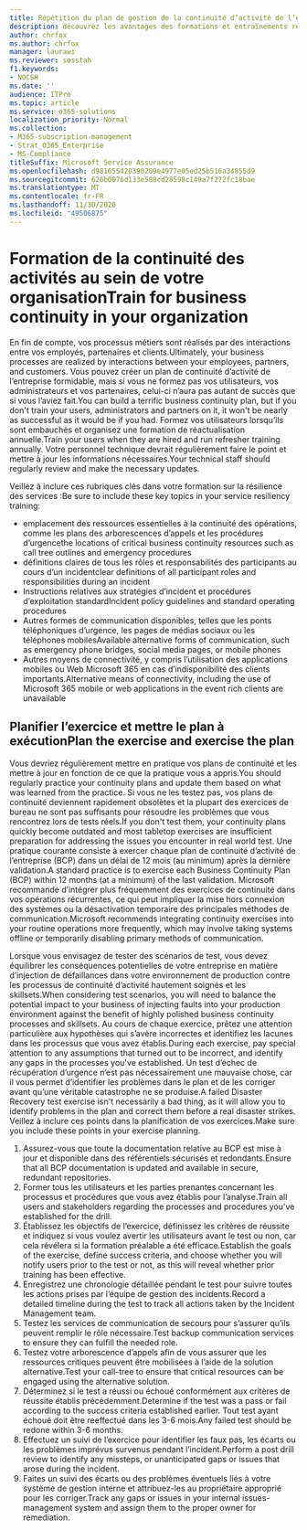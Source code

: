 ```yaml
---
title: Répétition du plan de gestion de la continuité d’activité de l’entreprise et formation des utilisateurs
description: découvrez les avantages des formations et entraînements réguliers de votre plan de continuité d’activité de l’entreprise.
author: chrfox
ms.author: chrfox
manager: laurawi
ms.reviewer: sosstah
f1.keywords:
- NOCSH
ms.date: ''
audience: ITPro
ms.topic: article
ms.service: o365-solutions
localization_priority: Normal
ms.collection:
- M365-subscription-management
- Strat_O365_Enterprise
- MS-Compliance
titleSuffix: Microsoft Service Assurance
ms.openlocfilehash: d981655420390209e4977e05ed25b516a34855d9
ms.sourcegitcommit: 626b0076d133e588cd28598c149a7f272fc18bae
ms.translationtype: MT
ms.contentlocale: fr-FR
ms.lasthandoff: 11/30/2020
ms.locfileid: "49506875"
---
```

# <a name="train-for-business-continuity-in-your-organization"></a><span data-ttu-id="a0bd9-103">Formation de la continuité des activités au sein de votre organisation</span><span class="sxs-lookup"><span data-stu-id="a0bd9-103">Train for business continuity in your organization</span></span>

<span data-ttu-id="a0bd9-104">En fin de compte, vos processus métiers sont réalisés par des interactions entre vos employés, partenaires et clients.</span><span class="sxs-lookup"><span data-stu-id="a0bd9-104">Ultimately, your business processes are realized by interactions between your employees, partners, and customers.</span></span> <span data-ttu-id="a0bd9-105">Vous pouvez créer un plan de continuité d’activité de l’entreprise formidable, mais si vous ne formez pas vos utilisateurs, vos administrateurs et vos partenaires, celui-ci n’aura pas autant de succès que si vous l’aviez fait.</span><span class="sxs-lookup"><span data-stu-id="a0bd9-105">You can build a terrific business continuity plan, but if you don't train your users, administrators and partners on it, it won't be nearly as successful as it would be if you had.</span></span> <span data-ttu-id="a0bd9-106">Formez vos utilisateurs lorsqu’ils sont embauchés et organisez une formation de réactualisation annuelle.</span><span class="sxs-lookup"><span data-stu-id="a0bd9-106">Train your users when they are hired and run refresher training annually.</span></span> <span data-ttu-id="a0bd9-107">Votre personnel technique devrait régulièrement faire le point et mettre à jour les informations nécessaires.</span><span class="sxs-lookup"><span data-stu-id="a0bd9-107">Your technical staff should regularly review and make the necessary updates.</span></span>

<span data-ttu-id="a0bd9-108">Veillez à inclure ces rubriques clés dans votre formation sur la résilience des services :</span><span class="sxs-lookup"><span data-stu-id="a0bd9-108">Be sure to include these key topics in your service resiliency training:</span></span>

- <span data-ttu-id="a0bd9-109">emplacement des ressources essentielles à la continuité des opérations, comme les plans des arborescences d’appels et les procédures d’urgence</span><span class="sxs-lookup"><span data-stu-id="a0bd9-109">the locations of critical business continuity resources such as call tree outlines and emergency procedures</span></span>
- <span data-ttu-id="a0bd9-110">définitions claires de tous les rôles et responsabilités des participants au cours d’un incident</span><span class="sxs-lookup"><span data-stu-id="a0bd9-110">clear definitions of all participant roles and responsibilities during an incident</span></span>
- <span data-ttu-id="a0bd9-111">Instructions relatives aux stratégies d’incident et procédures d’exploitation standard</span><span class="sxs-lookup"><span data-stu-id="a0bd9-111">Incident policy guidelines and standard operating procedures</span></span>
- <span data-ttu-id="a0bd9-112">Autres formes de communication disponibles, telles que les ponts téléphoniques d’urgence, les pages de médias sociaux ou les téléphones mobiles</span><span class="sxs-lookup"><span data-stu-id="a0bd9-112">Available alternative forms of communication, such as emergency phone bridges, social media pages, or mobile phones</span></span>
- <span data-ttu-id="a0bd9-113">Autres moyens de connectivité, y compris l’utilisation des applications mobiles ou Web Microsoft 365 en cas d’indisponibilité des clients importants.</span><span class="sxs-lookup"><span data-stu-id="a0bd9-113">Alternative means of connectivity, including the use of Microsoft 365 mobile or web applications in the event rich clients are unavailable</span></span>

## <a name="plan-the-exercise-and-exercise-the-plan"></a><span data-ttu-id="a0bd9-114">Planifier l’exercice et mettre le plan à exécution</span><span class="sxs-lookup"><span data-stu-id="a0bd9-114">Plan the exercise and exercise the plan</span></span>

<span data-ttu-id="a0bd9-115">Vous devriez régulièrement mettre en pratique vos plans de continuité et les mettre à jour en fonction de ce que la pratique vous a appris.</span><span class="sxs-lookup"><span data-stu-id="a0bd9-115">You should regularly practice your continuity plans and update them based on what was learned from the practice.</span></span> <span data-ttu-id="a0bd9-116">Si vous ne les testez pas, vos plans de continuité deviennent rapidement obsolètes et la plupart des exercices de bureau ne sont pas suffisants pour résoudre les problèmes que vous rencontrez lors de tests réels.</span><span class="sxs-lookup"><span data-stu-id="a0bd9-116">If you don't test them, your continuity plans quickly become outdated and most tabletop exercises are insufficient preparation for addressing the issues you encounter in real world test.</span></span> <span data-ttu-id="a0bd9-117">Une pratique courante consiste à exercer chaque plan de continuité d’activité de l’entreprise (BCP) dans un délai de 12 mois (au minimum) après la dernière validation.</span><span class="sxs-lookup"><span data-stu-id="a0bd9-117">A standard practice is to exercise each Business Continuity Plan (BCP) within 12 months (at a minimum) of the last validation.</span></span> <span data-ttu-id="a0bd9-118">Microsoft recommande d’intégrer plus fréquemment des exercices de continuité dans vos opérations récurrentes, ce qui peut impliquer la mise hors connexion des systèmes ou la désactivation temporaire des principales méthodes de communication.</span><span class="sxs-lookup"><span data-stu-id="a0bd9-118">Microsoft recommends integrating continuity exercises into your routine operations more frequently, which may involve taking systems offline or temporarily disabling primary methods of communication.</span></span>  

<span data-ttu-id="a0bd9-119">Lorsque vous envisagez de tester des scénarios de test, vous devez équilibrer les conséquences potentielles de votre entreprise en matière d’injection de défaillances dans votre environnement de production contre les processus de continuité d’activité hautement soignés et les skillsets.</span><span class="sxs-lookup"><span data-stu-id="a0bd9-119">When considering test scenarios, you will need to balance the potential impact to your business of injecting faults into your production environment against the benefit of highly polished business continuity processes and skillsets.</span></span>
<span data-ttu-id="a0bd9-120">Au cours de chaque exercice, prêtez une attention particulière aux hypothèses qui s’avère incorrectes et identifiez les lacunes dans les processus que vous avez établis.</span><span class="sxs-lookup"><span data-stu-id="a0bd9-120">During each exercise, pay special attention to any assumptions that turned out to be incorrect, and identify any gaps in the processes you've established.</span></span> <span data-ttu-id="a0bd9-121">Un test d’échec de récupération d’urgence n’est pas nécessairement une mauvaise chose, car il vous permet d’identifier les problèmes dans le plan et de les corriger avant qu’une véritable catastrophe ne se produise.</span><span class="sxs-lookup"><span data-stu-id="a0bd9-121">A failed Disaster Recovery test exercise isn't necessarily a bad thing, as it will allow you to identify problems in the plan and correct them before a real disaster strikes.</span></span> <span data-ttu-id="a0bd9-122">Veillez à inclure ces points dans la planification de vos exercices.</span><span class="sxs-lookup"><span data-stu-id="a0bd9-122">Make sure you include these points in your exercise planning.</span></span>

1. <span data-ttu-id="a0bd9-123">Assurez-vous que toute la documentation relative au BCP est mise à jour et disponible dans des référentiels sécurisés et redondants.</span><span class="sxs-lookup"><span data-stu-id="a0bd9-123">Ensure that all BCP documentation is updated and available in secure, redundant repositories.</span></span>
2. <span data-ttu-id="a0bd9-124">Former tous les utilisateurs et les parties prenantes concernant les processus et procédures que vous avez établis pour l’analyse.</span><span class="sxs-lookup"><span data-stu-id="a0bd9-124">Train all users and stakeholders regarding the processes and procedures you've established for the drill.</span></span>
3. <span data-ttu-id="a0bd9-125">Établissez les objectifs de l’exercice, définissez les critères de réussite et indiquez si vous voulez avertir les utilisateurs avant le test ou non, car cela révélera si la formation préalable a été efficace.</span><span class="sxs-lookup"><span data-stu-id="a0bd9-125">Establish the goals of the exercise, define success criteria, and choose whether you will notify users prior to the test or not, as this will reveal whether prior training has been effective.</span></span>
4. <span data-ttu-id="a0bd9-126">Enregistrez une chronologie détaillée pendant le test pour suivre toutes les actions prises par l’équipe de gestion des incidents.</span><span class="sxs-lookup"><span data-stu-id="a0bd9-126">Record a detailed timeline during the test to track all actions taken by the Incident Management team.</span></span>
5. <span data-ttu-id="a0bd9-127">Testez les services de communication de secours pour s’assurer qu’ils peuvent remplir le rôle nécessaire.</span><span class="sxs-lookup"><span data-stu-id="a0bd9-127">Test backup communication services to ensure they can fulfill the needed role.</span></span>
6. <span data-ttu-id="a0bd9-128">Testez votre arborescence d’appels afin de vous assurer que les ressources critiques peuvent être mobilisées à l’aide de la solution alternative.</span><span class="sxs-lookup"><span data-stu-id="a0bd9-128">Test your call-tree to ensure that critical resources can be engaged using the alternative solution.</span></span>
7. <span data-ttu-id="a0bd9-129">Déterminez si le test a réussi ou échoué conformément aux critères de réussite établis précédemment.</span><span class="sxs-lookup"><span data-stu-id="a0bd9-129">Determine if the test was a pass or fail according to the success criteria established earlier.</span></span> <span data-ttu-id="a0bd9-130">Tout test ayant échoué doit être reeffectué dans les 3-6 mois.</span><span class="sxs-lookup"><span data-stu-id="a0bd9-130">Any failed test should be redone within 3-6 months.</span></span>
8. <span data-ttu-id="a0bd9-131">Effectuez un suivi de l’exercice pour identifier les faux pas, les écarts ou les problèmes imprévus survenus pendant l’incident.</span><span class="sxs-lookup"><span data-stu-id="a0bd9-131">Perform a post drill review to identify any missteps, or unanticipated gaps or issues that arose during the incident.</span></span>
9. <span data-ttu-id="a0bd9-132">Faites un suivi des écarts ou des problèmes éventuels liés à votre système de gestion interne et attribuez-les au propriétaire approprié pour les corriger.</span><span class="sxs-lookup"><span data-stu-id="a0bd9-132">Track any gaps or issues in your internal issues-management system and assign them to the proper owner for remediation.</span></span>
